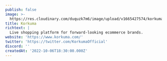 ```yaml
---
publish: false
image: >-
  https://res.cloudinary.com/duquzk7m6/image/upload/v1665427574/korkuma_ejvshf.png
title: Korkuma
richtext: |
  Live shopping platform for forward-looking ecommerce brands.
website: 'https://www.korkuma.com/'
twitter: 'https://twitter.com/KorkumaOfficial'
discord: ''
createdAt: '2022-10-06T18:30:00.000Z'
---
```



